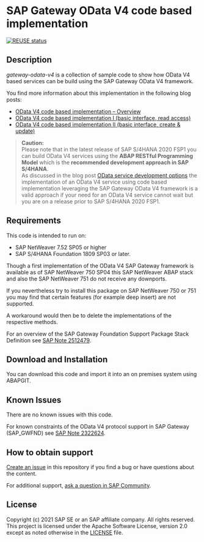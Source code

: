 # SAP Gateway OData V4 code based implementation
[![REUSE status](https://api.reuse.software/badge/github.com/SAP-samples/gateway-odata-v4)](https://api.reuse.software/info/github.com/SAP-samples/gateway-odata-v4)
## Description
*gateway-odata-v4* is a collection of sample code to show how OData V4 based services can be build using the SAP Gateway OData V4 framework.  

You find more information about this implementation in the following blog posts:
- [OData V4 code based implementation – Overview](https://blogs.sap.com/2017/12/12/odata-v4-code-based-implementation-overview/)
- [OData V4 code based implementation I (basic interface, read access)](https://blogs.sap.com/2017/12/12/odata-v4-code-based-implementation-i-basic-interface-read-access/)
- [OData V4 code based implementation II (basic interface, create & update)](https://blogs.sap.com/2017/12/20/odata-v4-code-based-implementation-i-basic-interface-create-update/)

> **Caution:**  
> Please note that in the latest release of SAP S/4HANA 2020 FSP1 you can build OData V4 services using the **ABAP RESTful Programming Model** which is the **recommended development approach in SAP S/4HANA**.  
> As discussed in the blog post [OData service development options](https://blogs.sap.com/2017/12/12/odata-service-development-options/) the implementation of an OData V4 service using code based implementation leveraging the SAP Gateway OData V4 framework is a valid approach if your need for an OData V4 service cannot wait but you are on a release prior to SAP S/4HANA 2020 FSP1.

## Requirements

This code is intended to run on:  

- SAP NetWeaver 7.52 SP05 or higher 
- SAP S/4HANA Foundation 1809 SP03 or later.

Though a first implementation of the OData V4 SAP Gateway framework is available as of SAP NetWeaver 750 SP04 this SAP NetWeaver ABAP stack and also the SAP NetWeaver 751 do not receive any downports.   

If you nevertheless try to install this package on SAP NetWeaver 750 or 751 you may find that certain features (for example deep insert) are not supported.  

A workaround would then be to delete the implementations of the respective methods. 

For an overview of the SAP Gateway Foundation Support Package Stack Definition see [SAP Note 2512479](https://launchpad.support.sap.com/#/notes/2512479).  

## Download and Installation

You can download this code and import it into an on premises system using ABAPGIT.

## Known Issues

There are no known issues with this code.

For known constraints of the OData V4 protocol support in SAP Gateway (SAP_GWFND) see [SAP Note 2322624](https://launchpad.support.sap.com/#/notes/2322624).

## How to obtain support

[Create an issue](https://github.com/SAP-samples/<repository-name>/issues) in this repository if you find a bug or have questions about the content.
 
For additional support, [ask a question in SAP Community](https://answers.sap.com/questions/ask.html).

## License
Copyright (c) 2021 SAP SE or an SAP affiliate company. All rights reserved. This project is licensed under the Apache Software License, version 2.0 except as noted otherwise in the [LICENSE](LICENSES/Apache-2.0.txt) file.
